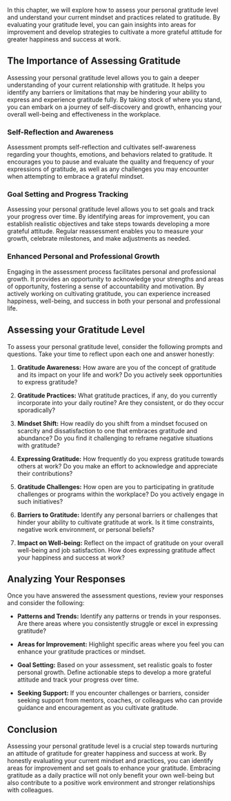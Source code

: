 
In this chapter, we will explore how to assess your personal gratitude level and understand your current mindset and practices related to gratitude. By evaluating your gratitude level, you can gain insights into areas for improvement and develop strategies to cultivate a more grateful attitude for greater happiness and success at work.

The Importance of Assessing Gratitude
-------------------------------------

Assessing your personal gratitude level allows you to gain a deeper understanding of your current relationship with gratitude. It helps you identify any barriers or limitations that may be hindering your ability to express and experience gratitude fully. By taking stock of where you stand, you can embark on a journey of self-discovery and growth, enhancing your overall well-being and effectiveness in the workplace.

### Self-Reflection and Awareness

Assessment prompts self-reflection and cultivates self-awareness regarding your thoughts, emotions, and behaviors related to gratitude. It encourages you to pause and evaluate the quality and frequency of your expressions of gratitude, as well as any challenges you may encounter when attempting to embrace a grateful mindset.

### Goal Setting and Progress Tracking

Assessing your personal gratitude level allows you to set goals and track your progress over time. By identifying areas for improvement, you can establish realistic objectives and take steps towards developing a more grateful attitude. Regular reassessment enables you to measure your growth, celebrate milestones, and make adjustments as needed.

### Enhanced Personal and Professional Growth

Engaging in the assessment process facilitates personal and professional growth. It provides an opportunity to acknowledge your strengths and areas of opportunity, fostering a sense of accountability and motivation. By actively working on cultivating gratitude, you can experience increased happiness, well-being, and success in both your personal and professional life.

Assessing your Gratitude Level
------------------------------

To assess your personal gratitude level, consider the following prompts and questions. Take your time to reflect upon each one and answer honestly:

1. **Gratitude Awareness:** How aware are you of the concept of gratitude and its impact on your life and work? Do you actively seek opportunities to express gratitude?

2. **Gratitude Practices:** What gratitude practices, if any, do you currently incorporate into your daily routine? Are they consistent, or do they occur sporadically?

3. **Mindset Shift:** How readily do you shift from a mindset focused on scarcity and dissatisfaction to one that embraces gratitude and abundance? Do you find it challenging to reframe negative situations with gratitude?

4. **Expressing Gratitude:** How frequently do you express gratitude towards others at work? Do you make an effort to acknowledge and appreciate their contributions?

5. **Gratitude Challenges:** How open are you to participating in gratitude challenges or programs within the workplace? Do you actively engage in such initiatives?

6. **Barriers to Gratitude:** Identify any personal barriers or challenges that hinder your ability to cultivate gratitude at work. Is it time constraints, negative work environment, or personal beliefs?

7. **Impact on Well-being:** Reflect on the impact of gratitude on your overall well-being and job satisfaction. How does expressing gratitude affect your happiness and success at work?

Analyzing Your Responses
------------------------

Once you have answered the assessment questions, review your responses and consider the following:

* **Patterns and Trends:** Identify any patterns or trends in your responses. Are there areas where you consistently struggle or excel in expressing gratitude?

* **Areas for Improvement:** Highlight specific areas where you feel you can enhance your gratitude practices or mindset.

* **Goal Setting:** Based on your assessment, set realistic goals to foster personal growth. Define actionable steps to develop a more grateful attitude and track your progress over time.

* **Seeking Support:** If you encounter challenges or barriers, consider seeking support from mentors, coaches, or colleagues who can provide guidance and encouragement as you cultivate gratitude.

Conclusion
----------

Assessing your personal gratitude level is a crucial step towards nurturing an attitude of gratitude for greater happiness and success at work. By honestly evaluating your current mindset and practices, you can identify areas for improvement and set goals to enhance your gratitude. Embracing gratitude as a daily practice will not only benefit your own well-being but also contribute to a positive work environment and stronger relationships with colleagues.
